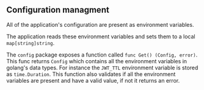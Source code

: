 ## Configuration managment

All of the application's configuration are present as environment variables.

The application reads these environment variables and sets them to a local `map[string]string`.

The `config` package exposes a function called `func Get() (Config, error)`. This func returns `Config` which contains all the environment variables in golang's data types. For instance the `JWT_TTL` environment variable is stored as `time.Duration`. This function also validates if all the environment variables are present and have a valid value, if not it returns an error.
